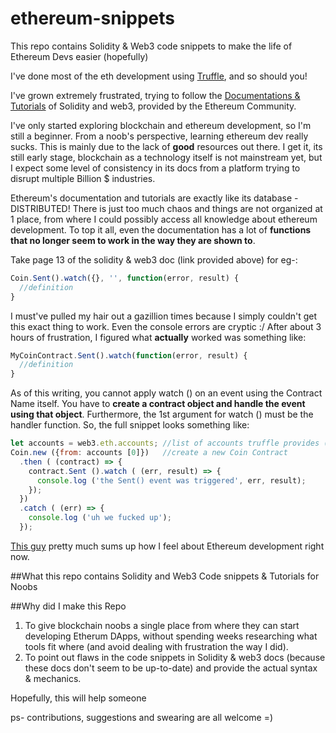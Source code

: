# ethereum-snippets
This repo contains Solidity & Web3 code snippets to make the life of Ethereum Devs easier (hopefully)

I've done most of the eth development using [Truffle](https://github.com/ConsenSys/truffle), and so should you!

I've grown extremely frustrated, trying to follow the [Documentations & Tutorials](https://media.readthedocs.org/pdf/solidity/latest/solidity.pdf) of Solidity and web3, provided by the Ethereum Community.

I've only started exploring blockchain and ethereum development, so I'm still a beginner. From a noob's perspective, learning ethereum dev really sucks. This is mainly due to the lack of **good** resources out there. I get it, its still early stage, blockchain as a technology itself is not mainstream yet, but I expect some level of consistency in its docs from a platform trying to disrupt multiple Billion $ industries.

Ethereum's documentation and tutorials are exactly like its database - DISTRIBUTED! There is just too much chaos and things are not organized at 1 place, from where I could possibly access all knowledge about ethereum development. To top it all, even the documentation has a lot of **functions that no longer seem to work in the way they are shown to**.

Take page 13 of the solidity & web3 doc (link provided above) for eg-:

```javascript
Coin.Sent().watch({}, '', function(error, result) {
  //definition
}
```

I must've pulled my hair out a gazillion times because I simply couldn't get this exact thing to work. Even the console errors are cryptic :/
After about 3 hours of frustration, I figured what **actually** worked was something like:

```javascript
MyCoinContract.Sent().watch(function(error, result) {
  //definition
}
```
As of this writing, you cannot apply watch () on an event using the Contract Name itself. You have to **create a contract object and handle the event using that object**. Furthermore, the 1st argument for watch () must be the handler function.
So, the full snippet looks something like:

```javascript
let accounts = web3.eth.accounts; //list of accounts truffle provides (sample accounts), accounts [0] is by default the master
Coin.new ({from: accounts [0]})   //create a new Coin Contract
  .then ( (contract) => {
    contract.Sent ().watch ( (err, result) => {
      console.log ('the Sent() event was triggered', err, result);
    });
  })
  .catch ( (err) => {
    console.log ('uh we fucked up');
  });
```

[This guy](https://karl.tech/soliditys-biggest-bug-javascript/) pretty much sums up how I feel about Ethereum development right now.

##What this repo contains
Solidity and Web3 Code snippets & Tutorials for Noobs

##Why did I make this Repo
1. To give blockchain noobs a single place from where they can start developing Etherum DApps, without spending weeks researching what tools fit where (and avoid dealing with frustration the way I did).
2. To point out flaws in the code snippets in Solidity & web3 docs (because these docs don't seem to be up-to-date) and provide the actual syntax & mechanics.

Hopefully, this will help someone

ps- contributions, suggestions and swearing are all welcome =)

